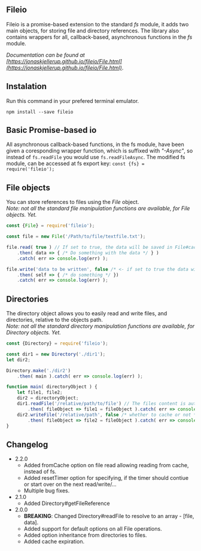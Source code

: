 ## Fileio
Fileio is a promise-based extension to the standard *fs* module, 
it adds two main objects, for storing file and directory references. 
The library also contains wrappers for all, callback-based, asynchronous functions 
in the *fs* module.

*Documentation can be found at [https://jonaskjellerup.github.io/fileio/File.html](https://jonaskjellerup.github.io/fileio/File.html)*.

## Instalation
Run this command in your prefered terminal emulator.
```
npm install --save fileio
```

## Basic Promise-based io
All asynchronous callback-based functions, in the fs module, have been given a coresponding wrapper function, 
which is suffixed with *"-Async"*, so instead of ```fs.readFile``` you would use ```fs.readFileAsync```.
The modified fs module, can be accessed at fs export key: ```const {fs} = require('fileio');```

## File objects
You can store references to files using the *File* object.  
*Note: not all the standard file manipulation functions are available, for File objects. Yet.*
```javascript
const {File} = require('fileio');

const file = new File('/Path/to/file/textfile.txt');

file.read( true ) // If set to true, the data will be saved in File#cache
    .then( data => { /* Do something with the data */ } )
    .catch( err => console.log(err) );

file.write('data to be written', false /* <- if set to true the data will also be saved in the cache */)
    .then( self => { /* do something */ })
    .catch( err => console.log(err) );
```

## Directories
The directory object allows you to easily read and write files, and directories, relative to the objects path.  
*Note: not all the standard directory manipulation functions are available, for Directory objects. Yet.*
```javascript
const {Directory} = require('fileio');

const dir1 = new Directory('./dir1');
let dir2;

Directory.make('./dir2')
    .then( main ).catch( err => console.log(err) );

function main( directoryObject ) {
    let file1, file2;
    dir2 = directoryObject;
    dir1.readFile('/relative/path/to/file') // The files content is automatically put into File#char
        .then( fileObject => file1 = fileObject ).catch( err => console.log(err) );
    dir2.writeFile('/relative/path', false /* whether to cache or not */)
        .then( fileObject => file2 = fileObject ).catch( err => console.log(err) );
}

```

## Changelog
* 2.2.0
    * Added fromCache option on file read allowing reading from cache, instead of fs.
    * Added resetTimer option for specifying, if the timer should contiue or start over on the next read/write/...
    * Multiple bug fixes.
* 2.1.0
    * Added Directory#getFileReference
* 2.0.0
    * __BREAKING__: Changed Directory#readFile to resolve to an array - [file, data].
    * Added support for default options on all File operations.
    * Added option inheritance from directories to files.
    * Added cache expiration.